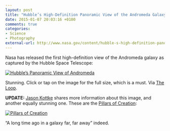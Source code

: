 ```yaml
---
layout: post
title: "Hubble’s High-Definition Panoramic View of the Andromeda Galaxy and the Pillars of Creation"
date: 2015-01-07 20:03:16 +0100
comments: true
categories: 
- Science
- Photography
external-url: http://www.nasa.gov/content/hubble-s-high-definition-panoramic-view-of-the-andromeda-galaxy/
---
```


Nasa has released the first high-definition view of the Andromeda galaxy as captured by the Hubble Space Telescope:

<p class="extra-width"><a href="http://www.nasa.gov/sites/default/files/thumbnails/image/hs-2015-02-a-hires_jpg.jpg" title="Hubble’s Panoramic View of Andromeda by Álvaro Serrano, on Flickr"><img src="https://farm8.staticflickr.com/7524/16222577151_65af1d33af_o.jpg" alt="Hubble’s Panoramic View of Andromeda"></a></p>

Stunning. Click or tap on the image for the full size, which is a must. Via [The Loop](http://www.loopinsight.com/2015/01/07/nasa-releases-panoramic-picture-of-andromeda-galaxy-2-million-light-years-away/).

**UPDATE:** [Jason Kottke](http://kottke.org/15/01/amazing-hubble-images) shares more information about this image, and another equally stunning one. These are the [Pillars of Creation](http://hubblesite.org/newscenter/archive/releases/2015/01/):

<p class="extra-width"><a href="http://imgsrc.hubblesite.org/hu/db/images/hs-2015-01-c-hires_jpg.jpg" title="Pillars of Creation by Álvaro Serrano, on Flickr"><img src="https://farm8.staticflickr.com/7495/15603281164_2fde11a40f_o.jpg" alt="Pillars of Creation"></a></p>

“A long time ago in a galaxy far, far away” indeed.